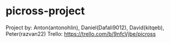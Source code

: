 # picross-project

Project by: Anton(antonohlin), Daniel(Dafali9012), David(kitqeb), Peter(razvan22)
Trello: https://trello.com/b/9nfcVjbe/picross